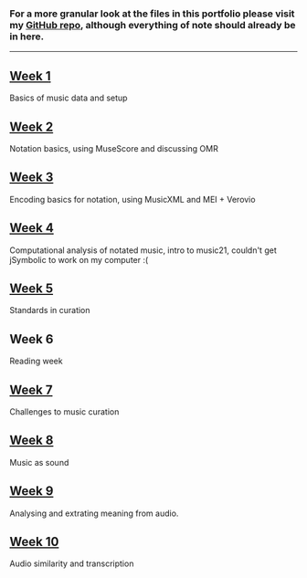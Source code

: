 <head>
    <title>MCA Portfolio</title>
</head>

### For a more granular look at the files in this portfolio please visit my [GitHub repo](https://github.com/LegoUnicorn/MCA-2023-fork), although everything of note should already be in here.

---

## [Week 1](static/week1.md)
Basics of music data and setup
## [Week 2](static/week2.md)
Notation basics, using MuseScore and discussing OMR
## [Week 3](static/week3.md)
Encoding basics for notation, using MusicXML and MEI + Verovio
## [Week 4](static/week4.md)
Computational analysis of notated music, intro to music21, couldn't get jSymbolic to work on my computer :(
## [Week 5](static/week5.md)
Standards in curation
## Week 6
Reading week
## [Week 7](static/week7.md)
Challenges to music curation
## [Week 8](static/week8.md)
Music as sound    
## [Week 9](static/week9.md) 
Analysing and extrating meaning from audio. 
## [Week 10](static/week10.md)  
Audio similarity and transcription
